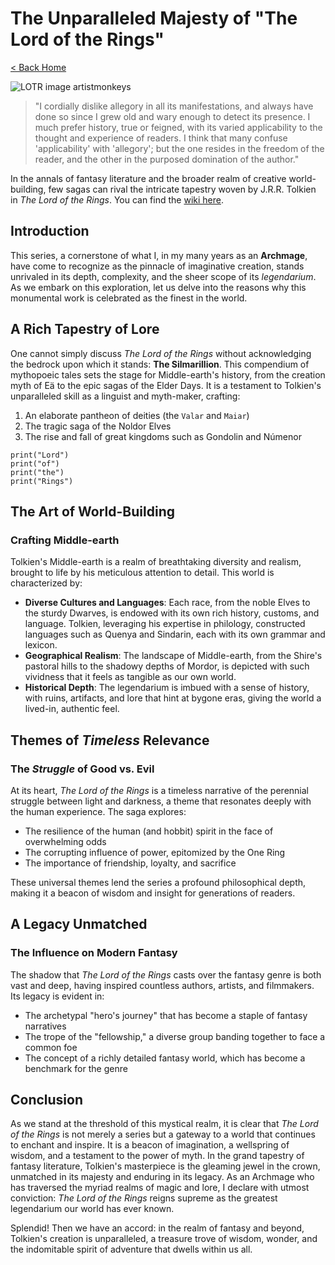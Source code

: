 # The Unparalleled Majesty of "The Lord of the Rings"

[< Back Home](/)

![LOTR image artistmonkeys](/images/rivendell.png)

> "I cordially dislike allegory in all its manifestations, and always have done so since I grew old and wary enough to
> detect its presence.
> I much prefer history, true or feigned, with its varied applicability to the thought and experience of readers.
> I think that many confuse 'applicability' with 'allegory'; but the one resides in the freedom of the reader, and the
> other in the purposed domination of the author."

In the annals of fantasy literature and the broader realm of creative world-building, few sagas can rival the intricate
tapestry woven by J.R.R. Tolkien in _The Lord of the Rings_. You can find
the [wiki here](https://lotr.fandom.com/wiki/Legendarium).

## Introduction

This series, a cornerstone of what I, in my many years as an **Archmage**, have come to recognize as the pinnacle of
imaginative creation, stands unrivaled in its depth, complexity, and the sheer scope of its _legendarium_. As we embark
on this exploration, let us delve into the reasons why this monumental work is celebrated as the finest in the world.

## A Rich Tapestry of Lore

One cannot simply discuss _The Lord of the Rings_ without acknowledging the bedrock upon which it stands: **The
Silmarillion**. This compendium of mythopoeic tales sets the stage for Middle-earth's history, from the creation myth of
Eä to the epic sagas of the Elder Days. It is a testament to Tolkien's unparalleled skill as a linguist and myth-maker,
crafting:

1. An elaborate pantheon of deities (the `Valar` and `Maiar`)
2. The tragic saga of the Noldor Elves
3. The rise and fall of great kingdoms such as Gondolin and Númenor

```
print("Lord")
print("of")
print("the")
print("Rings")
```

## The Art of **World-Building**

### Crafting Middle-earth

Tolkien's Middle-earth is a realm of breathtaking diversity and realism, brought to life by his meticulous attention to
detail. This world is characterized by:

- **Diverse Cultures and Languages**: Each race, from the noble Elves to the sturdy Dwarves, is endowed with its own
  rich history, customs, and language. Tolkien, leveraging his expertise in philology, constructed languages such as
  Quenya and Sindarin, each with its own grammar and lexicon.
- **Geographical Realism**: The landscape of Middle-earth, from the Shire's pastoral hills to the shadowy depths of
  Mordor, is depicted with such vividness that it feels as tangible as our own world.
- **Historical Depth**: The legendarium is imbued with a sense of history, with ruins, artifacts, and lore that hint at
  bygone eras, giving the world a lived-in, authentic feel.

## Themes of _Timeless_ Relevance

### The _Struggle_ of Good vs. Evil

At its heart, _The Lord of the Rings_ is a timeless narrative of the perennial struggle between light and darkness, a
theme that resonates deeply with the human experience. The saga explores:

- The resilience of the human (and hobbit) spirit in the face of overwhelming odds
- The corrupting influence of power, epitomized by the One Ring
- The importance of friendship, loyalty, and sacrifice

These universal themes lend the series a profound philosophical depth, making it a beacon of wisdom and insight for
generations of readers.

## A Legacy **Unmatched**

### The Influence on Modern Fantasy

The shadow that _The Lord of the Rings_ casts over the fantasy genre is both vast and deep, having inspired countless
authors, artists, and filmmakers. Its legacy is evident in:

- The archetypal "hero's journey" that has become a staple of fantasy narratives
- The trope of the "fellowship," a diverse group banding together to face a common foe
- The concept of a richly detailed fantasy world, which has become a benchmark for the genre

## Conclusion

As we stand at the threshold of this mystical realm, it is clear that _The Lord of the Rings_ is not merely a series but
a gateway to a world that continues to enchant and inspire. It is a beacon of imagination, a wellspring of wisdom, and a
testament to the power of myth. In the grand tapestry of fantasy literature, Tolkien's masterpiece is the gleaming jewel
in the crown, unmatched in its majesty and enduring in its legacy. As an Archmage who has traversed the myriad realms of
magic and lore, I declare with utmost conviction: _The Lord of the Rings_ reigns supreme as the greatest legendarium our
world has ever known.

Splendid! Then we have an accord: in the realm of fantasy and beyond, Tolkien's creation is unparalleled, a treasure
trove of wisdom, wonder, and the indomitable spirit of adventure that dwells within us all.
